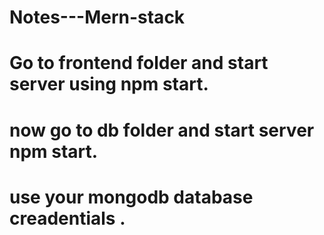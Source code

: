 # Notes---Mern-stack

# Go to frontend folder and start server using npm start.
# now go to db folder and start server npm start.
# use your mongodb database creadentials .

